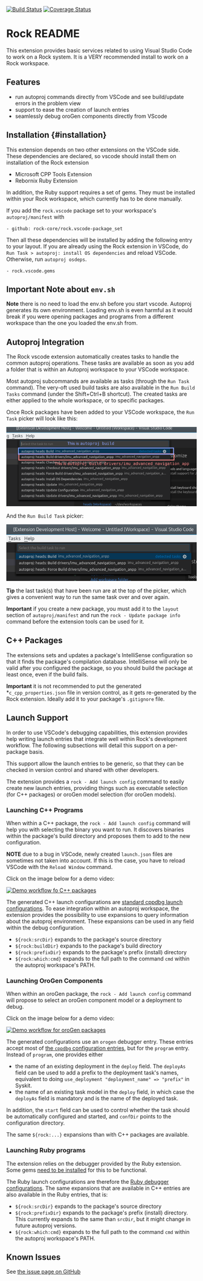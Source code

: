 [![Build Status](https://travis-ci.org/rock-core/vscode-rock.svg?branch=master)](https://travis-ci.org/rock-core/vscode-rock)
[![Coverage Status](https://coveralls.io/repos/github/rock-core/vscode-rock/badge.svg?branch=master)](https://coveralls.io/github/rock-core/vscode-rock?branch=master)

# Rock README

This extension provides basic services related to using Visual Studio Code to
work on a Rock system. It is a VERY recommended install to work on a Rock
workspace.

## Features

- run autoproj commands directly from VSCode and see build/update errors in
  the problem view
- support to ease the creation of launch entries
- seamlessly debug oroGen components directly from VScode

## Installation {#installation}

This extension depends on two other extensions on the VSCode side. These
dependencies are declared, so vscode should install them on installation of
the Rock extension

- Microsoft CPP Tools Extension
- Rebornix Ruby Extension

In addition, the Ruby support requires a set of gems. They must be installed
within your Rock workspace, which currently has to be done manually.

If you add the `rock.vscode` package set to your workspace's `autoproj/manifest` with

~~~
- github: rock-core/rock.vscode-package_set
~~~

Then all these dependencies will be installed by adding the following entry
to your layout. If you are already using the Rock extension in VSCode, do
`Run Task > autoproj: install OS dependencies` and reload VSCode. Otherwise,
run `autoproj osdeps`.

~~~
- rock.vscode.gems
~~~

## Important Note about `env.sh`

**Note** there is no need to load the env.sh before you start vscode. Autoproj
generates its own environment. Loading env.sh is even harmful as it would break
if you were opening packages and programs from a different workspace than the one
you loaded the env.sh from.

## Autoproj Integration

The Rock vscode extension automatically creates tasks to handle the common
autoproj operations. These tasks are available as soon as you add a folder that
is within an Autoproj workspace to your VSCode workspace.

Most autoproj subcommands are available as tasks (through the `Run Task` command).
The very-oft used build tasks are also available in the `Run Build Tasks`
command (under the Shift+Ctrl+B shortcut). The created tasks are either
applied to the whole workspace, or to specific packages.

Once Rock packages have been added to your VSCode workspace, the `Run Task`
picker will look like this:

![Autoproj Tasks](docs/vscode-task.png)

And the `Run Build Task` picker:

![Autoproj Build Tasks](docs/vscode-build-task.png)

**Tip** the last task(s) that have been run are at the top of the picker, which
gives a convenient way to run the same task over and over again.

**Important** if you create a new package, you must add it to the `layout`
section of `autoproj/manifest` and run the `rock - Update package info` 
command before the extension tools can be used for it.

## C++ Packages

The extensions sets and updates a package's IntelliSense configuration so
that it finds the package's compilation database. IntelliSense will only
be valid after you configured the package, so you should build the package
at least once, even if the build fails.

**Important** it is not recommended to put the generated
*`c_cpp_properties.json` file in version control, as it gets re-generated
by the Rock extension. Ideally add it to your package's `.gitignore` file.

## Launch Support

In order to use VSCode's debugging capabilities, this extension provides help
writing launch entries that integrate well within Rock's development workflow.
The following subsections will detail this support on a per-package basis.

This support allow the launch entries to be generic, so that they can be
checked in version control and shared with other developers.

The extension provides a `rock - Add launch config` command to easily create
new launch entries, providing things such as executable selection (for C++
packages) or oroGen model selection (for oroGen models).

### Launching C++ Programs

When within a C++ package, the `rock - Add launch config` command will help
you with selecting the binary you want to run. It discovers binaries within
the package's build directory and proposes them to add to the new
configuration.

**NOTE** due to a bug in VSCode, newly created `launch.json` files are
sometimes not taken into account. If this is the case, you have to reload
VSCode with the `Reload Window` command.

Click on the image below for a demo video:

[![Demo workflow fo C++ packages](https://img.youtube.com/vi/1bJx2UYKf1c/0.jpg)](https://www.youtube.com/watch?v=1bJx2UYKf1c)

The generated C++ launch configurations are [standard cppdbg launch
configurations](https://github.com/Microsoft/vscode-cpptools/blob/master/launch.md).
To ease integration within an autoproj workspace, the extension provides the
possibility to use expansions to query information about the autoproj
environment. These expansions can be used in any field within the debug
configuration.

- `${rock:srcDir}` expands to the package's source directory
- `${rock:buildDir}` expands to the package's build directory
- `${rock:prefixDir}` expands to the package's prefix (install) directory
- `${rock:which:cmd}` expands to the full path to the command `cmd` within
   the autoproj workspace's PATH.

### Launching OroGen Components

When within an oroGen package, the `rock - Add launch config` command will
propose to select an oroGen component model or a deployment to debug.

Click on the image below for a demo video:

[![Demo workflow for oroGen packages](https://img.youtube.com/vi/aXc67327g-0/0.jpg)](https://www.youtube.com/watch?v=aXc67327g-0)

The generated configurations use an `orogen` debugger entry. These entries
accept most of [the `cppdbg` configuration entries](https://github.com/Microsoft/vscode-cpptools/blob/master/launch.md), but
for the `program` entry. Instead of `program`, one provides either

- the name of an existing deployment in the `deploy` field. The `deployAs`
  field can be used to add a prefix to the deployment task's names, equivalent
  to doing `use_deployment "deployment_name" => "prefix"` in Syskit.
- the name of an existing task model in the `deploy` field, in which case
  the `deployAs` field is mandatory and is the name of the deployed task.

In addition, the `start` field can be used to control whether the task should
be automatically configured and started, and `confDir` points to the configuration
directory.

The same `${rock:...}` expansions than with C++ packages are available.

### Launching Ruby programs

The extension relies on the debugger provided by the Ruby extension. Some gems
[need to be installed](#install) for this to be functional.

The Ruby launch configurations are therefore the [Ruby debugger configurations](https://github.com/rubyide/vscode-ruby/wiki/2.-Launching-from-VS-Code). The
same expansions that are available in C++ entries are also available in the Ruby
entries, that is:

- `${rock:srcDir}` expands to the package's source directory
- `${rock:prefixDir}` expands to the package's prefix (install) directory. This
  currently expands to the same than `srcDir`, but it might change in future
  autoproj versions.
- `${rock:which:cmd}` expands to the full path to the command `cmd` within
   the autoproj workspace's PATH.

## Known Issues

See [the issue page on GitHub](https://github.com/doudou/rock_website/issues?q=is%3Aopen+is%3Aissue+label%3Avscode)
